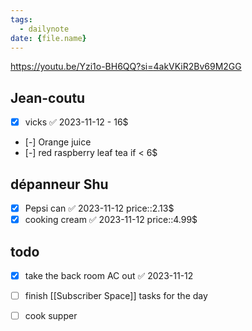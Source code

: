 ```yaml
---
tags:
  - dailynote
date: {file.name}
---
```

https://youtu.be/Yzi1o-BH6QQ?si=4akVKiR2Bv69M2GG

## Jean-coutu
- [x] vicks ✅ 2023-11-12 - 16$
- [-] Orange juice
- [-] red raspberry leaf tea if < 6$

## dépanneur Shu
- [x] Pepsi can ✅ 2023-11-12 price::2.13$
- [x] cooking cream ✅ 2023-11-12 price::4.99$
## todo
- [x] take the back room AC out ✅ 2023-11-12
- [ ] finish [[Subscriber Space]] tasks for the day
- [ ] cook supper 


